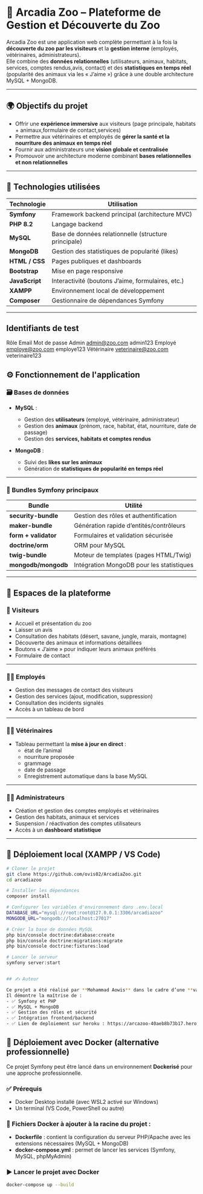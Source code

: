 # 🦁 Arcadia Zoo – Plateforme de Gestion et Découverte du Zoo

Arcadia Zoo est une application web complète permettant à la fois la **découverte du zoo par les visiteurs** et la **gestion interne** (employés, vétérinaires, administrateurs).  
Elle combine des **données relationnelles** (utilisateurs, animaux, habitats, services, comptes rendus,avis, contact) et des **statistiques en temps réel** (popularité des animaux via les « J’aime ») grâce à une double architecture MySQL + MongoDB.

---

## 🌍 Objectifs du projet

- Offrir une **expérience immersive** aux visiteurs (page principale, habitats + animaux,formulaire de contact,services)
- Permettre aux vétérinaires et employés de **gérer la santé et la nourriture des animaux en temps réel**
- Fournir aux administrateurs une **vision globale et centralisée**
- Promouvoir une architecture moderne combinant **bases relationnelles et non relationnelles**

---

## 🧰 Technologies utilisées

| Technologie    | Utilisation                                          |
| -------------- | ---------------------------------------------------- |
| **Symfony**    | Framework backend principal (architecture MVC)       |
| **PHP 8.2**    | Langage backend                                      |
| **MySQL**      | Base de données relationnelle (structure principale) |
| **MongoDB**    | Gestion des statistiques de popularité (likes)       |
| **HTML / CSS** | Pages publiques et dashboards                        |
| **Bootstrap**  | Mise en page responsive                              |
| **JavaScript** | Interactivité (boutons J’aime, formulaires, etc.)    |
| **XAMPP**      | Environnement local de développement                 |
| **Composer**   | Gestionnaire de dépendances Symfony                  |

---

## Identifiants de test

Rôle Email Mot de passe
Admin admin@zoo.com
admin123
Employé employe@zoo.com
employe123
Vétérinaire veterinaire@zoo.com
veterinaire123

## ⚙️ Fonctionnement de l'application

### 🗃️ Bases de données

- **MySQL** :

  - Gestion des **utilisateurs** (employé, vétérinaire, administrateur)
  - Gestion des **animaux** (prénom, race, habitat, état, nourriture, date de passage)
  - Gestion des **services, habitats et comptes rendus**

- **MongoDB** :
  - Suivi des **likes sur les animaux**
  - Génération de **statistiques de popularité en temps réel**

---

### 🔐 Bundles Symfony principaux

| Bundle               | Utilité                                   |
| -------------------- | ----------------------------------------- |
| **security-bundle**  | Gestion des rôles et authentification     |
| **maker-bundle**     | Génération rapide d’entités/contrôleurs   |
| **form + validator** | Formulaires et validation sécurisée       |
| **doctrine/orm**     | ORM pour MySQL                            |
| **twig-bundle**      | Moteur de templates (pages HTML/Twig)     |
| **mongodb/mongodb**  | Intégration MongoDB pour les statistiques |

---

## 🧭 Espaces de la plateforme

### 👤 Visiteurs

- Accueil et présentation du zoo
- Laisser un avis
- Consultation des habitats (désert, savane, jungle, marais, montagne)
- Découverte des animaux et informations détaillées
- Boutons « J’aime » pour indiquer leurs animaux préférés
- Formulaire de contact

---

### 🧑‍💼 Employés

- Gestion des messages de contact des visiteurs
- Gestion des services (ajout, modification, suppression)
- Consultation des incidents signalés
- Accès à un tableau de bord

---

### 🧑‍⚕️ Vétérinaires

- Tableau permettant la **mise à jour en direct** :
  - état de l’animal
  - nourriture proposée
  - grammage
  - date de passage
  - Enregistrement automatique dans la base MySQL

---

### 👨‍💼 Administrateurs

- Création et gestion des comptes employés et vétérinaires
- Gestion des habitats, animaux et services
- Suspension / réactivation des comptes utilisateurs
- Accès à un **dashboard statistique**

---

## 🚀 Déploiement local (XAMPP / VS Code)

```bash
# Cloner le projet
git clone https://github.com/ovis02/ArcadiaZoo.git
cd arcadiazoo

# Installer les dépendances
composer install

# Configurer les variables d'environnement dans .env.local
DATABASE_URL="mysql://root:root@127.0.0.1:3306/arcadiazoo"
MONGODB_URL="mongodb://localhost:27017"

# Créer la base de données MySQL
php bin/console doctrine:database:create
php bin/console doctrine:migrations:migrate
php bin/console doctrine:fixtures:load

# Lancer le serveur
symfony server:start


## ✍️ Auteur

Ce projet a été réalisé par **Mohammad Aowis** dans le cadre d’une **validation de compétences pour un dossier projet.
Il démontre la maîtrise de :
- ✅ Symfony et PHP
- ✅ MySQL + MongoDB
- ✅ Gestion des rôles et sécurité
- ✅ Intégration frontend/backend
- ✅ Lien de deploiement sur heroku : https://arcazoo-40aeb8b73b17.herokuapp.com/
```

## 🐳 Déploiement avec Docker (alternative professionnelle)

Ce projet Symfony peut être lancé dans un environnement **Dockerisé** pour une approche professionnelle.

### ✅ Prérequis

- Docker Desktop installé (avec WSL2 activé sur Windows)
- Un terminal (VS Code, PowerShell ou autre)

### 📁 Fichiers Docker à ajouter à la racine du projet :

- **Dockerfile** : contient la configuration du serveur PHP/Apache avec les extensions nécessaires (MySQL + MongoDB)
- **docker-compose.yml** : permet de lancer les services (Symfony, MySQL, phpMyAdmin)

### ▶️ Lancer le projet avec Docker

```bash
docker-compose up --build

```

